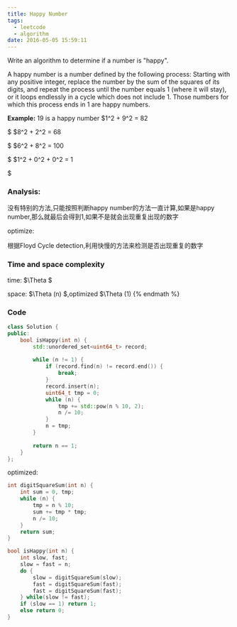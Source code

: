 ```yaml
---
title: Happy Number
tags:
  - leetcode
  - algorithm
date: 2016-05-05 15:59:11
---
```

>
Write an algorithm to determine if a number is "happy".

A happy number is a number defined by the following process: Starting with any positive integer, replace the number by the sum of the squares of its digits, and repeat the process until the number equals 1 (where it will stay), or it loops endlessly in a cycle which does not include 1. Those numbers for which this process ends in 1 are happy numbers.
>
**Example:** 19 is a happy number
$1^2 + 9^2 = 82

$
$8^2 + 2^2 = 68

$
$6^2 + 8^2 = 100

$
$1^2 + 0^2 + 0^2 = 1

$

### Analysis:
没有特别的方法,只能按照判断happy number的方法一直计算,如果是happy number,那么就最后会得到1,如果不是就会出现重复出现的数字

optimize:

根据Floyd Cycle detection,利用快慢的方法来检测是否出现重复的数字
### Time and space complexity
time: $\Theta $

space: $\Theta (n) $,optimized $\Theta (1) {% endmath %}
### Code
```cpp
class Solution {
public:
    bool isHappy(int n) {
        std::unordered_set<uint64_t> record;
        
        while (n != 1) {
            if (record.find(n) != record.end()) {
                break;
            }
            record.insert(n);
            uint64_t tmp = 0;
            while (n) {
                tmp += std::pow(n % 10, 2);
                n /= 10;
            }
            n = tmp;
        }
        
        return n == 1;
    }
};
```
optimized:
```c
int digitSquareSum(int n) {
    int sum = 0, tmp;
    while (n) {
        tmp = n % 10;
        sum += tmp * tmp;
        n /= 10;
    }
    return sum;
}

bool isHappy(int n) {
    int slow, fast;
    slow = fast = n;
    do {
        slow = digitSquareSum(slow);
        fast = digitSquareSum(fast);
        fast = digitSquareSum(fast);
    } while(slow != fast);
    if (slow == 1) return 1;
    else return 0;
}
```
